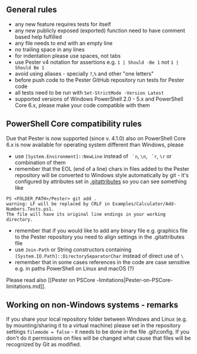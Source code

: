 ## General rules

- any new feature requires tests for itself
- any new publicly exposed (exported) function need to have comment based help fulfilled
- any file needs to end with an empty line
- no trailing space in any lines
- for indentation please use spaces, not tabs
- use Pester v4 notation for assertions e.g. ```1 | Should -Be 1``` not ```1 | Should Be 1```
- avoid using aliases - specially ```?```,```%``` and other "one letters"
- before push code to the Pester GitHub repository run tests for Pester code
- all tests need to be run with ```Set-StrictMode -Version Latest```
- supported versions of Windows PowerShell 2.0 - 5.x and PowerShell Core 6.x, please make your code compatible with them

## PowerShell Core compatibility rules

Due that Pester is now supported (since v. 4.1.0) also on PowerShell Core 6.x is now available for operating system different than Windows, please
- use ```[System.Environment]::NewLine``` instead of `` `n``, `\n`, `` `r``, `\r` or combination of them
- remember that the EOL (end of a line) chars in files added to the Pester repository will be converted to Windows style automatically by git - it's configured by attributes set in [.gitattributes](https://git-scm.com/docs/gitattributes) so you can see something like

```
PS <FOLDER_PATH>/Pester> git add .
warning: LF will be replaced by CRLF in Examples/Calculator/Add-Numbers.Tests.ps1.
The file will have its original line endings in your working directory.
```

- remember that if you would like to add any binary file e.g. graphics file to the Pester repository you need to align settings in the .gitattributes file
- use ```Join-Path``` or String constructors containing ```[System.IO.Path]::DirectorySeparatorChar``` instead of direct use of ```\```
- remember that in some cases references in the code are case sensitive e.g. in paths PowerShell on Linux and macOS (?)

Please read also [[Pester on PSCore -limitations|Pester-on-PSCore-limitations.md]].

## Working on non-Windows systems - remarks

If you share your local repository folder between Windows and Linux (e.g. by mounting/sharing it to a virtual machine) please set in the repository settings ```filemode = false``` - it needs to be done in the file .git\config. If you don't do it permissions on files will be changed what cause that files will be recognized by Git as modified.
